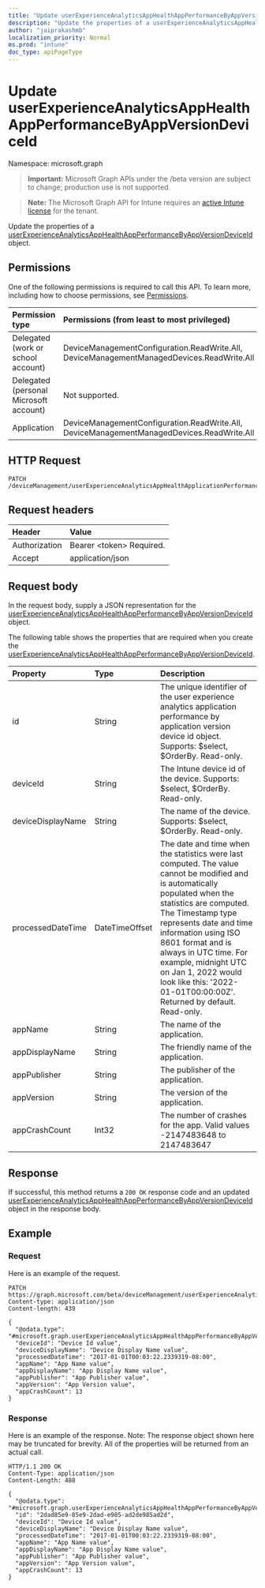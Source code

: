 ```yaml
---
title: "Update userExperienceAnalyticsAppHealthAppPerformanceByAppVersionDeviceId"
description: "Update the properties of a userExperienceAnalyticsAppHealthAppPerformanceByAppVersionDeviceId object."
author: "jaiprakashmb"
localization_priority: Normal
ms.prod: "intune"
doc_type: apiPageType
---
```


# Update userExperienceAnalyticsAppHealthAppPerformanceByAppVersionDeviceId

Namespace: microsoft.graph

> **Important:** Microsoft Graph APIs under the /beta version are subject to change; production use is not supported.

> **Note:** The Microsoft Graph API for Intune requires an [active Intune license](https://go.microsoft.com/fwlink/?linkid=839381) for the tenant.

Update the properties of a [userExperienceAnalyticsAppHealthAppPerformanceByAppVersionDeviceId](../resources/intune-devices-userexperienceanalyticsapphealthappperformancebyappversiondeviceid.md) object.

## Permissions
One of the following permissions is required to call this API. To learn more, including how to choose permissions, see [Permissions](/graph/permissions-reference).

|Permission type|Permissions (from least to most privileged)|
|:---|:---|
|Delegated (work or school account)|DeviceManagementConfiguration.ReadWrite.All, DeviceManagementManagedDevices.ReadWrite.All|
|Delegated (personal Microsoft account)|Not supported.|
|Application|DeviceManagementConfiguration.ReadWrite.All, DeviceManagementManagedDevices.ReadWrite.All|

## HTTP Request
<!-- {
  "blockType": "ignored"
}
-->
``` http
PATCH /deviceManagement/userExperienceAnalyticsAppHealthApplicationPerformanceByAppVersionDeviceId/{userExperienceAnalyticsAppHealthAppPerformanceByAppVersionDeviceIdId}
```

## Request headers
|Header|Value|
|:---|:---|
|Authorization|Bearer &lt;token&gt; Required.|
|Accept|application/json|

## Request body
In the request body, supply a JSON representation for the [userExperienceAnalyticsAppHealthAppPerformanceByAppVersionDeviceId](../resources/intune-devices-userexperienceanalyticsapphealthappperformancebyappversiondeviceid.md) object.

The following table shows the properties that are required when you create the [userExperienceAnalyticsAppHealthAppPerformanceByAppVersionDeviceId](../resources/intune-devices-userexperienceanalyticsapphealthappperformancebyappversiondeviceid.md).

|Property|Type|Description|
|:---|:---|:---|
|id|String|The unique identifier of the user experience analytics application performance by application version device id object. Supports: $select, $OrderBy. Read-only.|
|deviceId|String|The Intune device id of the device. Supports: $select, $OrderBy. Read-only.|
|deviceDisplayName|String|The name of the device. Supports: $select, $OrderBy. Read-only.|
|processedDateTime|DateTimeOffset|The date and time when the statistics were last computed. The value cannot be modified and is automatically populated when the statistics are computed. The Timestamp type represents date and time information using ISO 8601 format and is always in UTC time. For example, midnight UTC on Jan 1, 2022 would look like this: '2022-01-01T00:00:00Z'. Returned by default. Read-only.|
|appName|String|The name of the application.|
|appDisplayName|String|The friendly name of the application.|
|appPublisher|String|The publisher of the application.|
|appVersion|String|The version of the application.|
|appCrashCount|Int32|The number of crashes for the app. Valid values -2147483648 to 2147483647|



## Response
If successful, this method returns a `200 OK` response code and an updated [userExperienceAnalyticsAppHealthAppPerformanceByAppVersionDeviceId](../resources/intune-devices-userexperienceanalyticsapphealthappperformancebyappversiondeviceid.md) object in the response body.

## Example

### Request
Here is an example of the request.
``` http
PATCH https://graph.microsoft.com/beta/deviceManagement/userExperienceAnalyticsAppHealthApplicationPerformanceByAppVersionDeviceId/{userExperienceAnalyticsAppHealthAppPerformanceByAppVersionDeviceIdId}
Content-type: application/json
Content-length: 439

{
  "@odata.type": "#microsoft.graph.userExperienceAnalyticsAppHealthAppPerformanceByAppVersionDeviceId",
  "deviceId": "Device Id value",
  "deviceDisplayName": "Device Display Name value",
  "processedDateTime": "2017-01-01T00:03:22.2339319-08:00",
  "appName": "App Name value",
  "appDisplayName": "App Display Name value",
  "appPublisher": "App Publisher value",
  "appVersion": "App Version value",
  "appCrashCount": 13
}
```

### Response
Here is an example of the response. Note: The response object shown here may be truncated for brevity. All of the properties will be returned from an actual call.
``` http
HTTP/1.1 200 OK
Content-Type: application/json
Content-Length: 488

{
  "@odata.type": "#microsoft.graph.userExperienceAnalyticsAppHealthAppPerformanceByAppVersionDeviceId",
  "id": "2dad85e9-85e9-2dad-e985-ad2de985ad2d",
  "deviceId": "Device Id value",
  "deviceDisplayName": "Device Display Name value",
  "processedDateTime": "2017-01-01T00:03:22.2339319-08:00",
  "appName": "App Name value",
  "appDisplayName": "App Display Name value",
  "appPublisher": "App Publisher value",
  "appVersion": "App Version value",
  "appCrashCount": 13
}
```
